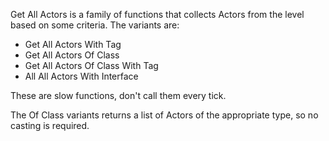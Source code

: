 Get All Actors is a family of functions that collects Actors from the level based on some criteria.
The variants are:
- Get All Actors With Tag
- Get All Actors Of Class
- Get All Actors Of Class With Tag
- All All Actors With Interface

These are slow functions, don't call them every tick.

The Of Class variants returns a list of Actors of the appropriate type, so no casting is required.
